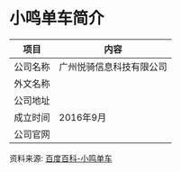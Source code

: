 # 小鸣单车简介

|项目|内容|
|-----|-----|
|公司名称|广州悦骑信息科技有限公司|
|外文名称||
|公司地址||
|成立时间|2016年9月|
|公司官网||

资料来源: 
[百度百科-小鸣单车](https://baike.baidu.com/item/%E5%B0%8F%E9%B8%A3%E5%8D%95%E8%BD%A6)